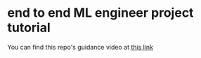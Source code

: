 # end to end ML engineer project tutorial
You can find this repo's guidance video at [this link](https://www.youtube.com/watch?v=86BKEv0X2xU&list=PLOZm40s9c4BO4a7vK4oOCfj0LJPZFP95O&index=5&ab_channel=KrishNaik)
